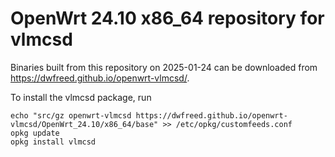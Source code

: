 OpenWrt 24.10 x86_64 repository for vlmcsd
========

Binaries built from this repository on 2025-01-24 can be downloaded from <https://dwfreed.github.io/openwrt-vlmcsd/>.

To install the vlmcsd package, run

```
echo "src/gz openwrt-vlmcsd https://dwfreed.github.io/openwrt-vlmcsd/OpenWrt_24.10/x86_64/base" >> /etc/opkg/customfeeds.conf
opkg update
opkg install vlmcsd
```
